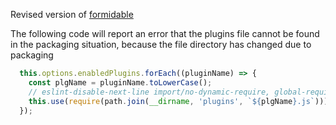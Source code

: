 <!--
 * @Author: chenzhongsheng
 * @Date: 2023-03-05 23:21:25
 * @Description: Coding something
-->
Revised version of [formidable](https://github.com/node-formidable/formidable)


The following code will report an error that the plugins file cannot be found in the packaging situation, because the file directory has changed due to packaging

```js
  this.options.enabledPlugins.forEach((pluginName) => {
    const plgName = pluginName.toLowerCase();
    // eslint-disable-next-line import/no-dynamic-require, global-require
    this.use(require(path.join(__dirname, 'plugins', `${plgName}.js`)));
  });
```